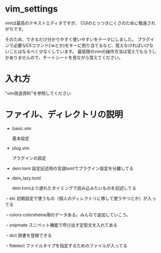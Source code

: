 # vim_settings
vimは最高のテキストエディタですが、
CUIのとっつきにくさのために敬遠されがちです。

そのため、できるだけ分かりやすく使いやすいをテーマにしました。
プラグインで必要なEXコマンド(:wとか)をキーに割り当てるなど、覚えなければいけないことはなるべく少なくしています。
最低限のvimの操作方法は覚えてもらうしかありませんので、チートシートを見ながら覚えてください。

# 入れ方
"vim改造資料"を参照してください

# ファイル、ディレクトリの説明
* basic.vim

  基本設定

* plug.vim

  プラグインの設定

* dein.toml
    設定記述用の言語tomlでプラグイン設定を分離してる

* dein_lazy.toml

  dein.tomlより遅れたタイミングで読み込みたいものを記述してる

・etc
    初期設定で使うもの（個人のディレクトリに移して使うやつとか）が入ってる

・colors
    colorsheme用のデータある。みんなで追加していこう。

・snipmate
    スニペット機能で呼び出す定型文を入れてある

・dict
    辞書を登録できる

・ftdetect
    ファイルタイプを指定するためのファイルが入ってる
